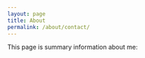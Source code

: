```yaml
---
layout: page
title: About
permalink: /about/contact/
--- 
```


This page is summary information about me:

